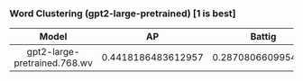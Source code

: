 ### Word Clustering (gpt2-large-pretrained) [1 is best]
|Model|AP|Battig|BLESS|ESSLI-2008|
|:--:|:--:|:--:|:--:|:--:|
|gpt2-large-pretrained.768.wv|0.4418186483612957|0.2870806609954484|0.5193872669200253|0.4723802961241664|
